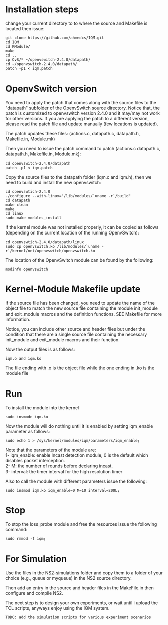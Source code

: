 # Installation steps

change your current directory to to where the source and Makefile is located then issue:

```
git clone https://github.com/ahmedcs/IQM.git
cd IQM
cd KModule/
make
cd ..
cp OvS/* ~/openvswitch-2.4.0/datapath/
cd ~/openvswitch-2.4.0/datapath/
patch -p1 < iqm.patch
```

# OpenvSwitch version

You need to apply the patch that comes along with the source files to the "datapath" subfolder of the OpenvSwitch source directory. Notice that, the patch is customized to openvswitch version 2.4.0 and it may/may not work for other versions. If you are applying the patch to a different version, please read the patch file and update manually (few locations is updated).

The patch updates these files: (actions.c, datapath.c, datapath.h, Makefile.in, Module.mk)

Then you need to issue the patch command to patch (actions.c datapath.c, datapath.h, Makefile.in, Module.mk):

```
cd openvswitch-2.4.0/datapath
patch -p1 < iqm.patch
```

Copy the source files to the datapath folder (iqm.c and iqm.h), then we need to build and install the new openvswitch:

```
cd openvswtich-2.4.0
./configure --with-linux="/lib/modules/`uname -r`/build"
cd datapath
make clean
make
cd linux
sudo make modules_install
```

If the kernel module was not installed properly, it can be copied as follows (depending on the current location of the running OpenvSwitch):
```
cd openvswtich-2.4.0/datapath/linux
sudo cp openvswitch.ko /lib/modules/`uname -r`/kernel/net/openvswitch/openvswitch.ko
```

The location of the OpenvSwitch module can be found by the following:
```
modinfo openvswitch
```

# Kernel-Module Makefile update
If the source file has been changed, you need to update the name of the object file to match the new source file containing the module init_module and exit_module macros and the definition functions. SEE Makefile for more information.

Notice, you can include other source and header files but under the condition that there are a single source file containing the necessary init_module and exit_module macros and their function.


Now the output files is as follows:
```
iqm.o and iqm.ko
```
The file ending with .o is the object file while the one ending in .ko is the module file


# Run
To install the module into the kernel
```
sudo insmode iqm.ko
```
Now the module will do nothing until it is enabled by setting iqm_enable parameter as follows:   

```
sudo echo 1 > /sys/kernel/modules/iqm/parameters/iqm_enable;
```

Note that the parameters of the module are:  
1- iqm_enable: enable Incast detection module, 0 is the default which disables packet interception.  
2- M: the number of rounds before declaring incast.  
3- interval: the timer interval for the high resolution timer  

Also to call the module with different parameters issue the following:
```
sudo insmod iqm.ko iqm_enable=0 M=10 interval=200L;
```


# Stop

To stop the loss_probe module and free the resources issue the following command:

```
sudo rmmod -f iqm;
```

# For Simulation

Use the files in the NS2-simulations folder and copy them to a folder of your choice (e.g., queue or myqueue) in the NS2 source directory. 

Then add an entry in the source and header files in the MakeFile.in then configure and compile NS2. 

The next step is to design your own experiments, or wait until i upload the TCL scripts, anyways enjoy using the IQM system.

```
TODO: add the simulation scripts for various experiment scenarios
```
